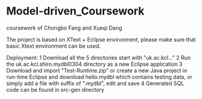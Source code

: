 # Model-driven_Coursework
coursework of Chongbo Fang and Xueqi Dang

The project is based on XText + Eclipse environment, please make sure that basic Xtext environment can be used.

Deployment:
1 Download all the 5 directories start with "uk.ac.kcl..."
2 Run the uk.ac.kcl.shiro.mydbl0304 directory as a new Eclipse application
3 Download and import "Test-Runtime.zip" or create a new Java project in run-time Eclipse and download hello.mydbl which contains testing data, or simply add a file with suffix of ".mydbl", edit and save
4 Generated SQL code can be found in src-gen directory
